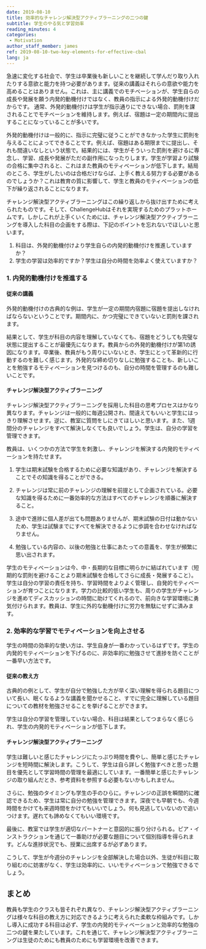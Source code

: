 ```yaml
---
date: 2019-08-10
title: 効率的なチャレンジ解決型アクティブラーニングの二つの鍵
subtitle: 学生のやる気と学習効率
reading_minutes: 4
categories:
 - Motivation
author_staff_member: james
ref: 2019-08-10-two-key-elements-for-effective-cbal
lang: ja
---
```

急速に変化する社会で、学生は卒業後も新しいことを継続して学んだり取り入れたりする意欲と能力を持つ必要があります。従来の講義はそれらの意欲や能力を高めることはありません。これは、主に講義でのモチベーションが、学生自らの成長や発展を願う内発的動機付けではなく、教員の指示による外発的動機付けだからです。
通常、外発的動機付けは学生が指示通りにできない場合、罰則を課されることでモチベーションを維持します。例えば、宿題は一定の期間内に提出することになっていることが多いです。

外発的動機付けは一般的に、指示に完璧に従うことができなかった学生に罰則を与えることによってできることです。例えば、宿題はある期限までに提出し、それも間違いなしという状態で。結果的には、学生がそういった罰則を避けるに専念し、学習、成長や発展がただの副作用になったりします。学生が学習より試験の合格に集中されると、これはまた教員のモティベーションが低下します。結局のところ、学生がしたいのは合格だけならば、上手く教える努力する必要があるのでしょうか？これは教育の質に影響して、学生と教員のモティベーションの低下が繰り返されることになります。

チャレンジ解決型アクティブラーニングはこの繰り返しから抜け出すために考えられたものです。そして、ChallengeHubはそれを実現するためのプラットホームです。しかしこれが上手くいくためには、チャレンジ解決型アクティブラーニングを導入した科目の企画をする際は、下記のポイントを忘れないでほしいと思います。

1. 科目は、外発的動機付けより学生自らの内発的動機付けを推進していますか？
2. 学生の学習は効率的ですか？学生は自分の時間を効率よく使えていますか？

### 1. 内発的動機付けを推進する

#### 従来の講義

外発的動機付けの古典的な例は、学生が一定の期間内宿題に宿題を提出しなければならないということです。期間内に、かつ完璧にできていないと罰則を課されます。

結果として、学生が科目の内容を理解していなくても、宿題をどうしても完璧な状態に提出することが最優先になります。教員からの外発的動機付けが第1の誘因になります。卒業後、教員がもう周りにいないとき、学生にとって革新的に行動するのを難しく感じます。外発的な締め切りなしに勉強することも、新しいことを勉強するモティベーションを見つけるのも、自分の時間を管理するのも難しいことです。

#### チャレンジ解決型アクティブラーニング

チャレンジ解決型アクティブラーニングを採用した科目の思考プロセスはかなり異なります。チャレンジは一般的に毎週公開され、間違えてもいいと学生にはっきり理解させます。逆に、教室に質問をしにきてほしいと思います。また、1週間分のチャレンジをすべて解決しなくても良いでしょう。学生は、自分の学習を管理できます。

教員は、いくつかの方法で学生を刺激し、チャレンジを解決する内発的モティベーションを持たせます。

1. 学生は期末試験を合格するために必要な知識があり、チャレンジを解決することでその知識を得ることができる。

2. チャレンジは常に前のチャレンジの理解を前提として企画されている。必要な知識を得るために一番効率的な方法はすべてのチャレンジを順番に解決すること。

3. 途中で進捗に個人差が出ても問題ありませんが、期末試験の日付は動かないため、学生は試験までにすべてを解決できるように歩調を合わせなければなりません。

4. 勉強している内容の、以後の勉強と仕事にあたっての意義を、学生が頻繁に思い出されます。

学生のモティベーションは今、中・長期的な目標に明らかに結ばれています（短期的な罰則を避けることより期末試験を合格してさらに成長・発展すること）。学生は自分の学習の責任を持ち、学習時間をよりよく管理し、自発的モティベーションが育つことになります。学力の比較的低い学生も、周りの学生がチャレンジを進めてディスカッションの時間に助けてくれるので、前向きな学習環境に勇気付けられます。教員は、学生に外的な動機付けに労力を無駄にせずに済みます。

### 2. 効率的な学習でモティベーションを向上させる

学生の時間の効率的な使い方は、学生自身が一番わかっているはずです。学生の内発的モティベーションを下げるのに、非効率的に勉強させて進捗を防ぐことが一番早い方法です。

#### 従来の教え方

古典的の例として、学生が自分で勉強した方が早く深い理解を得られる題目について長い、眠くなるような講義を聞かせること、すでに完全に理解している題目についての教材を勉強させることを挙げることができます。

学生は自分の学習を管理していない場合、科目は結果としてつまらなく感じられ、学生の内発的モティベーションが低下します。

#### チャレンジ解決型アクティブラーニング

学生は難しいと感じたチャレンジにたっぷり時間を費やし、簡単と感じたチャレンジを短時間に解決します。こうして、学生は自ら詳しく勉強すべきと思った題目を優先として学習時間の管理を最適にしています。一番簡単と感じたチャレンジの取り組んだとき、参考資料を参照する必要もないかもしれません。

さらに、勉強のタイミングも学生の手のひらに。チャレンジの正誤を瞬間的に確認できるため、学生は常に自分の勉強を管理できます。深夜でも早朝でも、今週時間をかけても来週時間をかけてもいいでしょう。何も見逃していないので追いつけます。遅れても諦めなくてもいい環境です。

最後に、教室では学生が適切なパートナーと意図的に振り分けられる。ピア・インストラクションを通じて一番助けが必要な題目について個別指導を得られます。どんな進捗状況でも、授業に出席するが必ずあります。

こうして、学生が今週分のチャレンジを全部解決した場合以外、生徒が科目に取り組むのに妨害がなく、学生は効率的に、いいモティベーションで勉強できるでしょう。

## まとめ

教員も学生のクラスも皆それぞれ異なり、チャレンジ解決型アクティブラーニングは様々な科目の教え方に対応できるように考えられた柔軟な枠組みです。しかし導入に成功する科目は必ず、学生の内発的モティベーションと効率的な勉強の二つの鍵を果たしています。これを通じて、チャレンジ解決型アクティブラーニングは生徒のためにも教員のためにも学習環境を改善できます。
